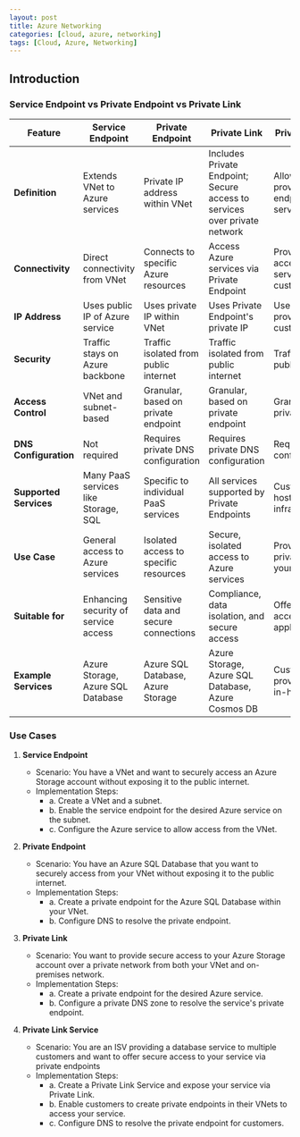 ```yaml
---
layout: post
title: Azure Networking
categories: [cloud, azure, networking]
tags: [Cloud, Azure, Networking]
---
```


## Introduction


### Service Endpoint vs Private Endpoint vs Private Link

| Feature                   | Service Endpoint                    | Private Endpoint                      | Private Link                          | Private Link Service                |
|---------------------------|--------------------------------------|---------------------------------------|---------------------------------------|-------------------------------------|
| **Definition**            | Extends VNet to Azure services       | Private IP address within VNet        | Includes Private Endpoint; Secure access to services over private network | Allows you to provide private endpoints for your service |
| **Connectivity**          | Direct connectivity from VNet        | Connects to specific Azure resources  | Access Azure services via Private Endpoint | Provides private access to your services from customers' VNets |
| **IP Address**            | Uses public IP of Azure service      | Uses private IP within VNet           | Uses Private Endpoint's private IP    | Uses private IPs provided by customers' VNets |
| **Security**              | Traffic stays on Azure backbone      | Traffic isolated from public internet | Traffic isolated from public internet | Traffic isolated from public internet |
| **Access Control**        | VNet and subnet-based                | Granular, based on private endpoint   | Granular, based on private endpoint   | Granular, based on private endpoint |
| **DNS Configuration**     | Not required                         | Requires private DNS configuration    | Requires private DNS configuration    | Requires private DNS configuration  |
| **Supported Services**    | Many PaaS services like Storage, SQL | Specific to individual PaaS services  | All services supported by Private Endpoints | Custom services hosted on your infrastructure |
| **Use Case**              | General access to Azure services     | Isolated access to specific resources | Secure, isolated access to Azure services | Provide secure, private access to your own services |
| **Suitable for**          | Enhancing security of service access | Sensitive data and secure connections | Compliance, data isolation, and secure access | Offering private access to your applications/services |
| **Example Services**      | Azure Storage, Azure SQL Database    | Azure SQL Database, Azure Storage     | Azure Storage, Azure SQL Database, Azure Cosmos DB | Custom services provided by ISVs or in-house apps |

### Use Cases

1. **Service Endpoint** 
    - Scenario: You have a VNet and want to securely access an Azure Storage account without exposing it to the public internet.
    - Implementation Steps:
        + a. Create a VNet and a subnet.
        + b. Enable the service endpoint for the desired Azure service on the subnet.
        + c. Configure the Azure service to allow access from the VNet.

2. **Private Endpoint**
    - Scenario: You have an Azure SQL Database that you want to securely access from your VNet without exposing it to the public internet.
    - Implementation Steps:
        + a. Create a private endpoint for the Azure SQL Database within your VNet.
        + b. Configure DNS to resolve the private endpoint.

3. **Private Link**
    - Scenario: You want to provide secure access to your Azure Storage account over a private network from both your VNet and on-premises network.
    - Implementation Steps:
        + a. Create a private endpoint for the desired Azure service.
        + b. Configure a private DNS zone to resolve the service's private endpoint.

4. **Private Link Service**
    - Scenario: You are an ISV providing a database service to multiple customers and want to offer secure access to your service via private endpoints
    - Implementation Steps:
        + a. Create a Private Link Service and expose your service via Private Link. 
        + b. Enable customers to create private endpoints in their VNets to access your service.
        + c. Configure DNS to resolve the private endpoint for customers.